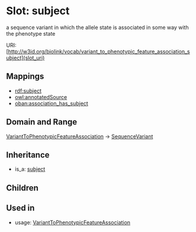 # Slot: subject


a sequence variant in which the allele state is associated in some way with the phenotype state

URI: [http://w3id.org/biolink/vocab/variant_to_phenotypic_feature_association_subject](slot_uri)
## Mappings

 * [rdf:subject](http://purl.obolibrary.org/obo/rdf_subject)
 * [owl:annotatedSource](http://purl.obolibrary.org/obo/owl_annotatedSource)
 * [oban:association_has_subject](http://purl.obolibrary.org/obo/oban_association_has_subject)
## Domain and Range

[VariantToPhenotypicFeatureAssociation](VariantToPhenotypicFeatureAssociation.md) -> [SequenceVariant](SequenceVariant.md)
## Inheritance

 *  is_a: [subject](subject.md)
## Children

## Used in

 *  usage: [VariantToPhenotypicFeatureAssociation](VariantToPhenotypicFeatureAssociation.md)
